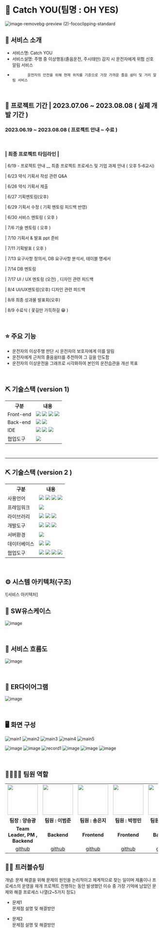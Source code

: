 # 📎 Catch YOU(팀명 : OH YES)
![image-removebg-preview (2)-fococlipping-standard](https://github.com/2021-SMHRD-KDT-BigData-18/CatchMe/assets/130841823/46587074-3ec2-4dec-aa94-eb34e58d290e)



## 👀 서비스 소개
* 서비스명: Catch YOU 
* 서비스설명: 주행 중 이상행동(졸음운전, 주시태만) 감지 시 운전자에게 위험 신호 알림 서비스
*            운전자의 안전을 위해 현재 위치를 기준으로 가장 가까운 졸음 쉼터 및 거리 알림 서비스 
<br>

## 📅 프로젝트 기간 | 2023.07.06 ~ 2023.08.08 ( 실제 개발 기간 )
### 2023.06.19 ~ 2023.08.08 ( 프로젝트 안내 ~ 수료 )
<br>

### | 최종 프로젝트 타임라인 |

| 6/19 - 프로젝트 안내 __ 최종 프로젝트 프로세스 및 기업 과제 안내 ( 오후 5-6교시)

| 6/23 약식 기획서 작성 관련 Q&A

| 6/26 약식 기획서 제출

| 6/27 기획멘토링(오후)

| 6/29 기획서 수정 ( 기획 멘토링 피드백 반영)

| 6/30 서비스 멘토링 ( 오후 )

| 7/6 기술 멘토링 ( 오후 )

| 7/10 기획서 & 발표 ppt 준비

| 7/11 기획발표 ( 오후 ) 

| 7/13 요구사항 정의서, DB 요구사항 분석서, 테이블 명세서 

| 7/14 DB 멘토링

| 7/17 UI / UX 멘토링 (오전) , 디자인 관련 피드백

| 8/4 UI/UX멘토링(오후) 디자인 관련 피드백

|  8/8 최종 성과물 발표회(오후)

|  8/9 수료식 (  꽃길만 가득하길 😁 )

<br>

## ⭐ 주요 기능
* 운전자의 이상주행 판단 시 운전자의 보호자에게 이를 알림
* 운전자에게 근처의 졸음쉼터를 추천하여 그 길을 인도함
* 운전자의 이상운전을 그래프로 시각화하여 본인의 운전습관을 개선 목표
  
<br>

## ⛏ 기술스택 (version 1) 
<table>
    <tr>
        <th>구분</th>
        <th>내용</th>
    </tr>
    <tr>
        <td>Front-end</td>
        <td>
          <img src="https://img.shields.io/badge/HTML-E34F26?style=flat-square&logo=html5&logoColor=white"/>
          <img src="https://img.shields.io/badge/CSS-1572B6?style=flat-square&logo=css3&logoColor=white"/>
          <img src="https://img.shields.io/badge/JS-F7DF1E?style=flat-square&logo=javascript&logoColor=white"/>
          <img src="https://img.shields.io/badge/JQ-0769AD?style=flat-square&logo=jquery&logoColor=white"/>
        </td>
    </tr>
    <tr>
        <td>Back-end</td>
        <td>
          <img src="https://img.shields.io/badge/Java-007396?style=flat&logo=OpenJDK&logoColor=white"/>
          <img src="https://img.shields.io/badge/오라클-F80000?style=flat-square&logo=oracle&logoColor=white"/>
        </td>
    </tr>
    <tr>
        <td>IDE</td>
        <td>
          <img src="https://img.shields.io/badge/Visual Studio Code-007ACC?style=flat-square&logo=visualstudiocode&logoColor=white"/>
          <img src="https://img.shields.io/badge/Eclipse-007ACC?style=flat-square&logo=Eclipse IDE&logoColor=white"/>
          <img src="https://img.shields.io/badge/아파치톰캣-F8DC75?style=flat-square&logo=apachetomcat&logoColor=white"/>
        </td>
    </tr>
    <tr>
        <td>협업도구</td>
        <td>
            <img src="https://img.shields.io/badge/깃허브-181717?style=flat-square&logo=github&logoColor=white"/>
        </td>
    </tr>
</table>


<br>

   --------

  ## ⛏ 기술스택 (version 2 )    
<table>
    <tr>
        <th>구분</th>
        <th>내용</th>
    </tr>
    <tr>
        <td>사용언어</td>
        <td>
            <img src="https://img.shields.io/badge/Java-007396?style=for-the-badge&logo=java&logoColor=white"/>
            <img src="https://img.shields.io/badge/HTML5-E34F26?style=for-the-badge&logo=HTML5&logoColor=white"/>
            <img src="https://img.shields.io/badge/CSS3-1572B6?style=for-the-badge&logo=CSS3&logoColor=white"/>
            <img src="https://img.shields.io/badge/JavaScript-F7DF1E?style=for-the-badge&logo=JavaScript&logoColor=white"/>
        </td>
    </tr>
    <tr>
        <td>프레임워크</td>
        <td>
            <img src="https://img.shields.io/badge/spring-6DB33F?style=for-the-badge&logo=spring&logoColor=white"/>
        </td>
    </tr>
    <tr>
        <td>라이브러리</td>
        <td>
             <img src="https://img.shields.io/badge/BootStrap-7952B3?style=for-the-badge&logo=BootStrap&logoColor=white"/>
           <img src="https://img.shields.io/badge/jquery-0769AD?style=for-the-badge&logo=jquery&logoColor=white"/>
           <img src="https://img.shields.io/badge/chart.js-FF6384?style=for-the-badge&logo=chart.js&logoColor=white"/>
        </td>
    </tr>
    <tr>
        <td>개발도구</td>
        <td>
            <img src="https://img.shields.io/badge/Eclipse-2C2255?style=for-the-badge&logo=Eclipse&logoColor=white"/>
           <img src="https://img.shields.io/badge/jupyter-F37626?style=for-the-badge&logo=jupyter&logoColor=white"/>
            <img src="https://img.shields.io/badge/VSCode-007ACC?style=for-the-badge&logo=VisualStudioCode&logoColor=white"/>
        </td>
    </tr>
    <tr>
        <td>서버환경</td>
        <td>
            <img src="https://img.shields.io/badge/Apache Tomcat-D22128?style=for-the-badge&logo=Apache Tomcat&logoColor=white"/>
        </td>
    </tr>
    <tr>
        <td>데이터베이스</td>
        <td>
            <!--<img src="https://img.shields.io/badge/Firebase-FFCA28?style=for-the-badge&logo=Firebase&logoColor=white"/>--!>
            <img src="https://img.shields.io/badge/Oracle 11g-F80000?style=for-the-badge&logo=Oracle&logoColor=white"/>
          <img src="https://img.shields.io/badge/mySql-4479A1?style=for-the-badge&logo=mySql&logoColor=white"/>
        </td>
    </tr>
    <tr>
        <td>협업도구</td>
        <td>
            <img src="https://img.shields.io/badge/Git-F05032?style=for-the-badge&logo=Git&logoColor=white"/>
            <img src="https://img.shields.io/badge/GitHub-181717?style=for-the-badge&logo=GitHub&logoColor=white"/>
          <img src="https://img.shields.io/badge/kakaotalk-FFCD00?style=for-the-badge&logo=kakaotalk&logoColor=white"/>
          <img src="https://img.shields.io/badge/googledrive-4285F4?style=for-the-badge&logo=googledrive&logoColor=white"/>
        </td>
    </tr>
</table>


<br>
  

## ⚙ 시스템 아키텍처(구조) 
![서비스 아키텍처]
<br>

## 📌 SW유스케이스
![image](https://github.com/2021-SMHRD-KDT-BigData-18/CatchMe/assets/130841823/eaa925e5-283d-453a-8c32-ff85c496aef0)

<br>

## 📌 서비스 흐름도
![image](https://github.com/2021-SMHRD-KDT-BigData-18/CatchMe/assets/130841823/a3c6eb9e-7a00-420d-9c0a-2541d748667a)

<br>

## 📌 ER다이어그램
![image](https://github.com/2021-SMHRD-KDT-BigData-18/CatchMe/assets/130841823/591abfe9-1fa7-43f4-8c7e-86eb9b6fc1e0)

<br>

## 🖥 화면 구성

![main1](https://github.com/2021-SMHRD-KDT-BigData-18/CatchMe/assets/95280085/dc79ef99-9a04-45f5-b575-02f88fcc200f)
![main2](https://github.com/2021-SMHRD-KDT-BigData-18/CatchMe/assets/95280085/18ea6d0a-2774-43b5-ab76-ea1060445705)
![main3](https://github.com/2021-SMHRD-KDT-BigData-18/CatchMe/assets/95280085/6986ff59-4c16-4061-9669-67b1c716fc33)
![main4](https://github.com/2021-SMHRD-KDT-BigData-18/CatchMe/assets/95280085/410873ef-d922-4958-aa96-f3f7a5c2fb05)
![main5](https://github.com/2021-SMHRD-KDT-BigData-18/CatchMe/assets/95280085/17d66b7b-f3be-49c1-9744-894168c6db82)


![image](https://github.com/2021-SMHRD-KDT-BigData-18/CatchMe/assets/130841823/81324b94-abac-4af8-9914-5ef3d7954289)
![image](https://github.com/2021-SMHRD-KDT-BigData-18/CatchMe/assets/130841823/dadb0477-1443-4528-9d67-c4ca037006f4)
![record1](https://github.com/2021-SMHRD-KDT-BigData-18/CatchMe/assets/95280085/aa066712-e186-4656-b4fb-72b788d8f6dc)
![image](https://github.com/2021-SMHRD-KDT-BigData-18/CatchMe/assets/130841823/da6ee23e-4f97-4985-bcf2-dbb3bfadacaa)
![image](https://github.com/2021-SMHRD-KDT-BigData-18/CatchMe/assets/130841823/af3a684b-1f86-410f-b422-93a5d6da68eb)
![image](https://github.com/2021-SMHRD-KDT-BigData-18/CatchMe/assets/130841823/bebe02e8-2459-47a7-94d1-c88048a40820)



<br>

## 👨‍👩‍👦‍👦 팀원 역할
<table>
  <tr>
    <td align="center"><img src="https://item.kakaocdn.net/do/fd49574de6581aa2a91d82ff6adb6c0115b3f4e3c2033bfd702a321ec6eda72c" width="100" height="100"/></td>
    <td align="center"><img src="https://mb.ntdtv.kr/assets/uploads/2019/01/Screen-Shot-2019-01-08-at-4.31.55-PM-e1546932545978.png" width="100" height="100"/></td>
    <td align="center"><img src="https://mblogthumb-phinf.pstatic.net/20160127_177/krazymouse_1453865104404DjQIi_PNG/%C4%AB%C4%AB%BF%C0%C7%C1%B7%BB%C1%EE_%B6%F3%C0%CC%BE%F0.png?type=w2" width="100" height="100"/></td>
    <td align="center"><img src="https://i.pinimg.com/236x/ed/bb/53/edbb53d4f6dd710431c1140551404af9.jpg" width="100" height="100"/></td>
    <td align="center"><img src="https://pbs.twimg.com/media/B-n6uPYUUAAZSUx.png" width="100" height="100"/></td>
    <td align="center"><img src="https://pbs.twimg.com/media/B-n6uPYUUAAZSUx.png" width="100" height="100"/></td>
  </tr>
  <tr>
    <td align="center"><strong> 팀장 : 양승광 </strong></td>
    <td align="center"><strong> 팀원 : 이범준 </strong></td>
    <td align="center"><strong> 팀원 : 송은지 </strong></td>
    <td align="center"><strong> 팀원 : 박정민 </strong></td>
    <td align="center"><strong> 팀원 : 김홍모 </strong></td>
     <td align="center"><strong> 팀원 : 안다빈 </strong></td>
  </tr>
  <tr>
    <td align="center"><b> Team Leader, PM , Backend </b></td>
    <td align="center"><b> Backend </b></td>
    <td align="center"><b> Frontend </b></td>
    <td align="center"><b> Frontend </b></td>
    <td align="center"><b> Backend </b></td>
     <td align="center"><b> Frontend </b></td>
  </tr>
  <tr>
    <td align="center"><a href="https://github.com/sgzzang" target='_blank'>github</a></td>
    <td align="center"><a href="https://github.com/Laughmaker2" target='_blank'>github</a></td>
    <td align="center"><a href="https://github.com/SONGEUN-JI7" target='_blank'>github</a></td>
    <td align="center"><a href="https://github.com/park-jungminnn" target='_blank'>github</a></td>
    <td align="center"><a href="https://github.com/hongmoKim" target='_blank'>github</a></td>
       <td align="center"><a href="https://github.com/akssw9120" target='_blank'>github</a></td>
  </tr>
</table>

## 🤾‍♂ 트러블슈팅
개념: 문제 해결을 위해 문제의 원인을 논리적이고 체계적으로 찾는 일이며 제품이나 프로세스의 운영을 재개
프로젝트 진행하는 동안 발생했던 이슈 중 가장 기억에 남았던 문제와 해결 프로세스 나열(2~5가지 정도)
  
* 문제1<br>
 문제점 설명 및 해결방안
 
* 문제2<br>
 문제점 설명 및 해결방안


